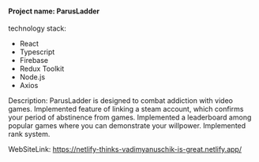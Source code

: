 #### Project name: ParusLadder
technology stack:
+ React
+ Typescript
+ Firebase
+ Redux Toolkit
+ Node.js
+ Axios

Description: ParusLadder is designed to combat addiction with video games. 
Implemented feature of linking a steam account, which confirms your period of abstinence from games. 
Implemented a leaderboard among popular games where you can demonstrate your willpower.
Implemented rank system.

WebSiteLink: https://netlify-thinks-vadimyanuschik-is-great.netlify.app/
